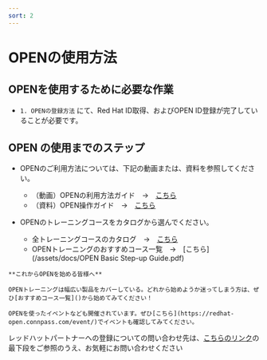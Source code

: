 ```yaml
---
sort: 2
---
```


# OPENの使用方法

## OPENを使用するために必要な作業

- `1. OPENの登録方法` にて、Red Hat ID取得、およびOPEN ID登録が完了していることが必要です。


## OPEN の使用までのステップ
- OPENのご利用方法については、下記の動画または、資料を参照してください。
    - （動画）OPENの利用方法ガイド　→　[こちら](https://youtu.be/Uo_DGYw7vJA)
    - （資料）OPEN操作ガイド　→　[こちら](https://view.highspot.com/viewer/5f92922d628ba20cbd934336)


- OPENのトレーニングコースをカタログから選んでください。
    - 全トレーニングコースのカタログ　→　[こちら](https://view.highspot.com/viewer/600675b2b7b7397fb245945d)
    - OPENトレーニングのおすすめコース一覧　→　[こちら](/assets/docs/OPEN Basic Step-up Guide.pdf)

```tip
**これからOPENを始める皆様へ**

OPENトレーニングは幅広い製品をカバーしている。どれから始めようか迷ってしまう方は、ぜひ[おすすめコース一覧]()から始めてみてください！
```
```note
OPENを使ったイベントなども開催されています。ぜひ[こちら](https://redhat-open.connpass.com/event/)でイベントも確認してみてください。
```

レッドハットパートナーへの登録についての問い合わせ先は、[こちらのリンク](https://www.redhat.com/ja/global/japan/partners)の最下段をご参照のうえ、お気軽にお問い合わせください


